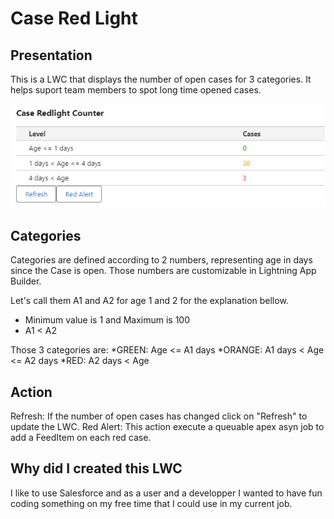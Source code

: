 # Case Red Light
## Presentation
This is a LWC that displays the number of open cases for 3 categories.
It helps suport team members to spot long time opened cases.

![Component image](https://github.com/ThomasIsHere/cases_red_light/blob/master/assets/lwc_ui.PNG)

## Categories
Categories are defined according to 2 numbers, representing age in days since the Case is open.
Those numbers are customizable in Lightning App Builder.

Let's call them A1 and A2 for age 1 and 2 for the explanation bellow.
* Minimum value is 1 and Maximum is 100
* A1 < A2

Those 3 categories are:
*GREEN: Age <= A1 days
*ORANGE: A1 days < Age <= A2 days
*RED: A2 days < Age

## Action
Refresh: If the number of open cases has changed click on "Refresh" to update the LWC.
Red Alert: This action execute a queuable apex asyn job to add a FeedItem on each red case.

## Why did I created this LWC
I like to use Salesforce and as a user and a developper I wanted to have fun coding something on my free time that I could use in my current job.
